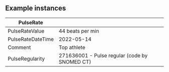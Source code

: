 ## Example instances

| PulseRate            |                   |
|-----------------------|-------------------|
| PulseRateValue      | 44 beats per min  |
| PulseRateDateTime  | 2022-05-14        |
| Comment               | Top athlete       |
| PulseRegularity      | 271636001 - Pulse regular (code by SNOMED CT)  |